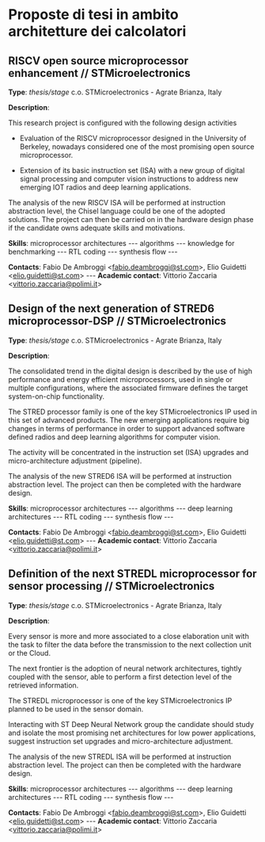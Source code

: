 Proposte di tesi in ambito architetture dei calcolatori
=======================================================

RISCV open source microprocessor enhancement // STMicroelectronics
------------------------------------------------------------------

**Type**: *thesis/stage* c.o. STMicroelectronics - Agrate Brianza, Italy

**Description**:

This research project is configured with the following design activities

-   Evaluation of the RISCV microprocessor designed in the University of
    Berkeley, nowadays considered one of the most promising open source
    microprocessor.

-   Extension of its basic instruction set (ISA) with a new group of
    digital signal processing and computer vision instructions to
    address new emerging IOT radios and deep learning applications.

The analysis of the new RISCV ISA will be performed at instruction
abstraction level, the Chisel language could be one of the adopted
solutions. The project can then be carried on in the hardware design
phase if the candidate owns adequate skills and motivations.

**Skills**: microprocessor architectures --- algorithms --- knowledge
for benchmarking --- RTL coding --- synthesis flow ---

**Contacts**: Fabio De Ambroggi &lt;<fabio.deambroggi@st.com>&gt;, Elio
Guidetti &lt;<elio.guidetti@st.com>&gt; --- **Academic contact**:
Vittorio Zaccaria &lt;<vittorio.zaccaria@polimi.it>&gt;

Design of the next generation of STRED6 microprocessor-DSP // STMicroelectronics
--------------------------------------------------------------------------------

**Type**: *thesis/stage* c.o. STMicroelectronics - Agrate Brianza, Italy

**Description**:

The consolidated trend in the digital design is described by the use of
high performance and energy efficient microprocessors, used in single or
multiple configurations, where the associated firmware defines the
target system-on-chip functionality.

The STRED processor family is one of the key STMicroelectronics IP used
in this set of advanced products. The new emerging applications require
big changes in terms of performance in order to support advanced
software defined radios and deep learning algorithms for computer
vision.

The activity will be concentrated in the instruction set (ISA) upgrades
and micro-architecture adjustment (pipeline).

The analysis of the new STRED6 ISA will be performed at instruction
abstraction level. The project can then be completed with the hardware
design.

**Skills**: microprocessor architectures --- algorithms --- deep
learning architectures --- RTL coding --- synthesis flow ---

**Contacts**: Fabio De Ambroggi &lt;<fabio.deambroggi@st.com>&gt;, Elio
Guidetti &lt;<elio.guidetti@st.com>&gt; --- **Academic contact**:
Vittorio Zaccaria &lt;<vittorio.zaccaria@polimi.it>&gt;

Definition of the next STREDL microprocessor for sensor processing // STMicroelectronics
----------------------------------------------------------------------------------------

**Type**: *thesis/stage* c.o. STMicroelectronics - Agrate Brianza, Italy

**Description**:

Every sensor is more and more associated to a close elaboration unit
with the task to filter the data before the transmission to the next
collection unit or the Cloud.

The next frontier is the adoption of neural network architectures,
tightly coupled with the sensor, able to perform a first detection level
of the retrieved information.

The STREDL microprocessor is one of the key STMicroelectronics IP
planned to be used in the sensor domain.

Interacting with ST Deep Neural Network group the candidate should study
and isolate the most promising net architectures for low power
applications, suggest instruction set upgrades and micro-architecture
adjustment.

The analysis of the new STREDL ISA will be performed at instruction
abstraction level. The project can then be completed with the hardware
design.

**Skills**: microprocessor architectures --- algorithms --- deep
learning architectures --- RTL coding --- synthesis flow ---

**Contacts**: Fabio De Ambroggi &lt;<fabio.deambroggi@st.com>&gt;, Elio
Guidetti &lt;<elio.guidetti@st.com>&gt; --- **Academic contact**:
Vittorio Zaccaria &lt;<vittorio.zaccaria@polimi.it>&gt;
